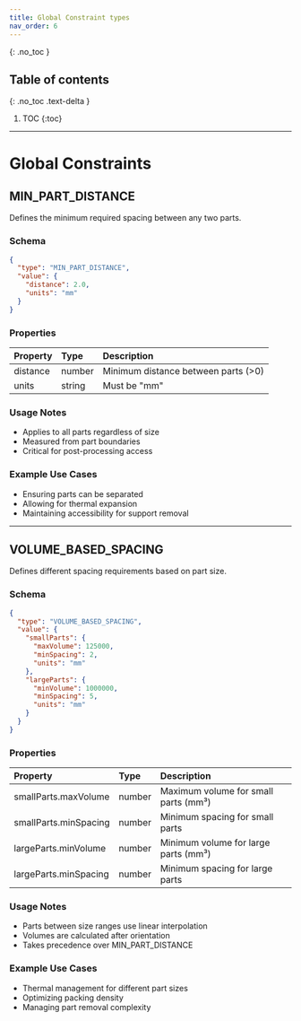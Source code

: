 ```yaml
---
title: Global Constraint types
nav_order: 6
---
```


{: .no_toc }

## Table of contents
{: .no_toc .text-delta }

1. TOC
{:toc}

---

# Global Constraints

## MIN_PART_DISTANCE

Defines the minimum required spacing between any two parts.

### Schema
```json
{
  "type": "MIN_PART_DISTANCE",
  "value": {
    "distance": 2.0,
    "units": "mm"
  }
}
```

### Properties

| Property | Type | Description |
|:---------|:-----|:------------|
| distance | number | Minimum distance between parts (>0) |
| units | string | Must be "mm" |

### Usage Notes
- Applies to all parts regardless of size
- Measured from part boundaries
- Critical for post-processing access

### Example Use Cases
- Ensuring parts can be separated
- Allowing for thermal expansion
- Maintaining accessibility for support removal

---

## VOLUME_BASED_SPACING

Defines different spacing requirements based on part size.

### Schema
```json
{
  "type": "VOLUME_BASED_SPACING",
  "value": {
    "smallParts": {
      "maxVolume": 125000,
      "minSpacing": 2,
      "units": "mm"
    },
    "largeParts": {
      "minVolume": 1000000,
      "minSpacing": 5,
      "units": "mm"
    }
  }
}
```

### Properties

| Property | Type | Description |
|:---------|:-----|:------------|
| smallParts.maxVolume | number | Maximum volume for small parts (mm³) |
| smallParts.minSpacing | number | Minimum spacing for small parts |
| largeParts.minVolume | number | Minimum volume for large parts (mm³) |
| largeParts.minSpacing | number | Minimum spacing for large parts |

### Usage Notes
- Parts between size ranges use linear interpolation
- Volumes are calculated after orientation
- Takes precedence over MIN_PART_DISTANCE

### Example Use Cases
- Thermal management for different part sizes
- Optimizing packing density
- Managing part removal complexity